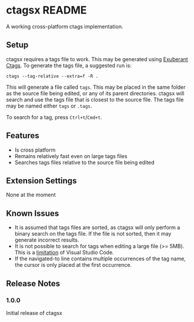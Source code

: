 # ctagsx README
A working cross-platform ctags implementation.

## Setup
ctagsx requires a tags file to work. This may be generated using [Exuberant Ctags](http://ctags.sourceforge.net). To generate the tags file, a suggested run is:

```
ctags --tag-relative --extra=f -R .
```

This will generate a file called `tags`. This may be placed in the same folder as the source file being edited, or any of its parent directories. ctagsx will search and use the tags file that is closest to the source file. The tags file may be named either `tags` or `.tags`.

To search for a tag, press `Ctrl+t`/`Cmd+t`.

## Features
* Is cross platform
* Remains relatively fast even on large tags files
* Searches tags files relative to the source file being edited

## Extension Settings
None at the moment

## Known Issues
* It is assumed that tags files are sorted, as ctagsx will only perform a binary search on the tags file. If the file is not sorted, then it may generate incorrect results.
* It is not possible to search for tags when editing a large file (>= 5MB). This is a [limitation](https://github.com/Microsoft/vscode/issues/3147) of Visual Studio Code.
* If the navigated-to line contains multiple occurrences of the tag name, the cursor is only placed at the first occurrence.

## Release Notes

### 1.0.0

Initial release of ctagsx


